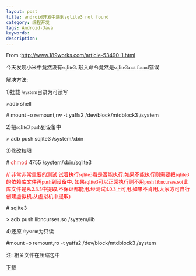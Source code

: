 ```yaml
---
layout: post
title: android开发中遇到sqlite3 not found
category: 编程开发
tags: Android-Java
keywords: 
description: 
---
```


From :<http://www.189works.com/article-53490-1.html>

今天发现小米中竟然没有<span
style="padding-right:0px;padding-left:0px;font-size:14px;padding-bottom:0px;margin:0px;padding-top:0px;font-family:'Times New Roman';word-wrap:break-word;">sqlite3, </span><span
style="padding-right:0px;padding-left:0px;font-size:14px;padding-bottom:0px;margin:0px;padding-top:0px;font-family:宋体;word-wrap:break-word;">敲入命令竟然是</span><span
style="padding-right:0px;padding-left:0px;font-size:14px;padding-bottom:0px;margin:0px;padding-top:0px;font-family:'Times New Roman';word-wrap:break-word;">sqlite3:not found</span><span
style="padding-right:0px;padding-left:0px;font-size:14px;padding-bottom:0px;margin:0px;padding-top:0px;font-family:宋体;word-wrap:break-word;">错误</span>

解决方法<span
style="padding-right:0px;padding-left:0px;font-size:14px;padding-bottom:0px;margin:0px;padding-top:0px;font-family:'Times New Roman';word-wrap:break-word;">:</span>

1)挂载 <span
style="padding-right:0px;padding-left:0px;font-size:14px;padding-bottom:0px;margin:0px;padding-top:0px;font-family:'Times New Roman';word-wrap:break-word;">/system</span><span
style="padding-right:0px;padding-left:0px;font-size:14px;padding-bottom:0px;margin:0px;padding-top:0px;font-family:宋体;word-wrap:break-word;">目录为可读写</span>

\>adb shell

\# mount -o remount,rw -t yaffs2 /dev/block/mtdblock3 /system

2)把<span
style="padding-right:0px;padding-left:0px;font-size:14px;padding-bottom:0px;margin:0px;padding-top:0px;font-family:'Times New Roman';word-wrap:break-word;">sqlite3 push</span><span
style="padding-right:0px;padding-left:0px;font-size:14px;padding-bottom:0px;margin:0px;padding-top:0px;font-family:宋体;word-wrap:break-word;">到设备中</span>

\> adb push sqlite3 /system/xbin

3)修改权限

\# <span style="color:#e53333;">ch</span><span
style="color:#e53333;">m</span><span
style="color:#e53333;">o</span><span
style="color:#e53333;">d </span>4755 /system/xbin/sqlite3

<span
style="padding-right:0px;padding-left:0px;font-size:14px;padding-bottom:0px;margin:0px;color:#ff0000;padding-top:0px;word-wrap:break-word;">// <span
style="padding-right:0px;padding-left:0px;font-size:14px;padding-bottom:0px;margin:0px;padding-top:0px;font-family:宋体;word-wrap:break-word;">非常非常重要的测试 试着执行</span><span
style="padding-right:0px;padding-left:0px;font-size:14px;padding-bottom:0px;margin:0px;padding-top:0px;font-family:'Times New Roman';word-wrap:break-word;">sqlite3</span><span
style="padding-right:0px;padding-left:0px;font-size:14px;padding-bottom:0px;margin:0px;padding-top:0px;font-family:宋体;word-wrap:break-word;">看是否能执行</span><span
style="padding-right:0px;padding-left:0px;font-size:14px;padding-bottom:0px;margin:0px;padding-top:0px;font-family:'Times New Roman';word-wrap:break-word;">,</span><span
style="padding-right:0px;padding-left:0px;font-size:14px;padding-bottom:0px;margin:0px;padding-top:0px;font-family:宋体;word-wrap:break-word;">如果不能执行则需要把</span><span
style="padding-right:0px;padding-left:0px;font-size:14px;padding-bottom:0px;margin:0px;padding-top:0px;font-family:'Times New Roman';word-wrap:break-word;">sqlite3</span><span
style="padding-right:0px;padding-left:0px;font-size:14px;padding-bottom:0px;margin:0px;padding-top:0px;font-family:宋体;word-wrap:break-word;">的依赖库文件再</span><span
style="padding-right:0px;padding-left:0px;font-size:14px;padding-bottom:0px;margin:0px;padding-top:0px;font-family:'Times New Roman';word-wrap:break-word;">push</span><span
style="padding-right:0px;padding-left:0px;font-size:14px;padding-bottom:0px;margin:0px;padding-top:0px;font-family:宋体;word-wrap:break-word;">到设备中</span><span
style="padding-right:0px;padding-left:0px;font-size:14px;padding-bottom:0px;margin:0px;padding-top:0px;font-family:'Times New Roman';word-wrap:break-word;">, </span><span
style="padding-right:0px;padding-left:0px;font-size:14px;padding-bottom:0px;margin:0px;padding-top:0px;font-family:宋体;word-wrap:break-word;">如果</span><span
style="padding-right:0px;padding-left:0px;font-size:14px;padding-bottom:0px;margin:0px;padding-top:0px;font-family:'Times New Roman';word-wrap:break-word;">sqlite3</span><span
style="padding-right:0px;padding-left:0px;font-size:14px;padding-bottom:0px;margin:0px;padding-top:0px;font-family:宋体;word-wrap:break-word;">可以正常执行则不用</span><span
style="padding-right:0px;padding-left:0px;font-size:14px;padding-bottom:0px;margin:0px;padding-top:0px;font-family:'Times New Roman';word-wrap:break-word;">push libncurses.so(</span><span
style="padding-right:0px;padding-left:0px;font-size:14px;padding-bottom:0px;margin:0px;padding-top:0px;font-family:宋体;word-wrap:break-word;">此库文件是从</span><span
style="padding-right:0px;padding-left:0px;font-size:14px;padding-bottom:0px;margin:0px;padding-top:0px;font-family:'Times New Roman';word-wrap:break-word;">2.3.5</span><span
style="padding-right:0px;padding-left:0px;font-size:14px;padding-bottom:0px;margin:0px;padding-top:0px;font-family:宋体;word-wrap:break-word;">中提取</span><span
style="padding-right:0px;padding-left:0px;font-size:14px;padding-bottom:0px;margin:0px;padding-top:0px;font-family:'Times New Roman';word-wrap:break-word;">,</span><span
style="padding-right:0px;padding-left:0px;font-size:14px;padding-bottom:0px;margin:0px;padding-top:0px;font-family:宋体;word-wrap:break-word;">不保证都能用</span><span
style="padding-right:0px;padding-left:0px;font-size:14px;padding-bottom:0px;margin:0px;padding-top:0px;font-family:'Times New Roman';word-wrap:break-word;">,</span><span
style="padding-right:0px;padding-left:0px;font-size:14px;padding-bottom:0px;margin:0px;padding-top:0px;font-family:宋体;word-wrap:break-word;">经测试</span><span
style="padding-right:0px;padding-left:0px;font-size:14px;padding-bottom:0px;margin:0px;padding-top:0px;font-family:'Times New Roman';word-wrap:break-word;">4.0.3</span><span
style="padding-right:0px;padding-left:0px;font-size:14px;padding-bottom:0px;margin:0px;padding-top:0px;font-family:宋体;word-wrap:break-word;">上可用</span><span
style="padding-right:0px;padding-left:0px;font-size:14px;padding-bottom:0px;margin:0px;padding-top:0px;font-family:'Times New Roman';word-wrap:break-word;">.</span><span
style="padding-right:0px;padding-left:0px;font-size:14px;padding-bottom:0px;margin:0px;padding-top:0px;font-family:宋体;word-wrap:break-word;">如果不肯用</span><span
style="padding-right:0px;padding-left:0px;font-size:14px;padding-bottom:0px;margin:0px;padding-top:0px;font-family:'Times New Roman';word-wrap:break-word;">,</span><span
style="padding-right:0px;padding-left:0px;font-size:14px;padding-bottom:0px;margin:0px;padding-top:0px;font-family:宋体;word-wrap:break-word;">大家方可自行创建虚拟机</span><span
style="padding-right:0px;padding-left:0px;font-size:14px;padding-bottom:0px;margin:0px;padding-top:0px;font-family:'Times New Roman';word-wrap:break-word;">,</span><span
style="padding-right:0px;padding-left:0px;font-size:14px;padding-bottom:0px;margin:0px;padding-top:0px;font-family:宋体;word-wrap:break-word;">从虚拟机中提取</span><span
style="padding-right:0px;padding-left:0px;font-size:14px;padding-bottom:0px;margin:0px;padding-top:0px;font-family:'Times New Roman';word-wrap:break-word;">)</span></span>

\# sqlite3

\> adb push libncurses.so /system/lib

4)还原 <span
style="padding-right:0px;padding-left:0px;font-size:14px;padding-bottom:0px;margin:0px;padding-top:0px;font-family:'Times New Roman';word-wrap:break-word;">/system</span><span
style="padding-right:0px;padding-left:0px;font-size:14px;padding-bottom:0px;margin:0px;padding-top:0px;font-family:宋体;word-wrap:break-word;">为只读</span>

\#mount -o remount,ro -t yaffs2 /dev/block/mtdblock3 /system

 

注<span
style="padding-right:0px;padding-left:0px;font-size:14px;padding-bottom:0px;margin:0px;padding-top:0px;font-family:'Times New Roman';word-wrap:break-word;">: </span><span
style="padding-right:0px;padding-left:0px;font-size:14px;padding-bottom:0px;margin:0px;padding-top:0px;font-family:宋体;word-wrap:break-word;">相关文件在压缩包中</span>

<span
style="padding-right:0px;padding-left:0px;font-size:14px;padding-bottom:0px;margin:0px;padding-top:0px;font-family:宋体;word-wrap:break-word;">[下载](http://www.189works.com/data/attachment/portal/et2/201204/ET27910201204120936351.rar)</span>








